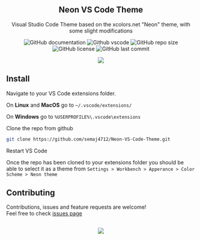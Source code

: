 <h2 align="center">Neon VS Code Theme</h2>
<p align="center">Visual Studio Code Theme based on the xcolors.net &#34;Neon&#34; theme, with some slight modifications</p>
<div align="center">
  
  ![GitHub documentation](https://img.shields.io/badge/documentation-yes-brightgreen.svg?style=flat-square)
  ![Github vscode](https://img.shields.io/badge/vscode-%5E1.66.0-blue.svg?style=flat-square)
  ![GitHub repo size](https://img.shields.io/github/repo-size/chrisjameschamp/Neon-VS-Code-Theme?style=flat-square)
  ![GitHub license](https://img.shields.io/badge/License-MIT-yellow.svg?style=flat-square)
  ![GitHub last commit](https://img.shields.io/github/last-commit/chrisjameschamp/Neon-VS-Code-Theme?style=flat-square)

</div>
<div align="center">
  <img src="https://user-images.githubusercontent.com/38870317/161873574-2ab20d62-a8a7-4382-a4bc-97dacc89cdc5.jpeg">
</div>

<h2>Install</h2>

Navigate to your VS Code extensions folder.

On **Linux** and **MacOS** go to `~/.vscode/extensions/`

On **Windows** go to `%USERPROFILE%\.vscode\extensions`

Clone the repo from github

```sh
git clone https://github.com/semaj4712/Neon-VS-Code-Theme.git
```
Restart VS Code

Once the repo has been cloned to your extensions folder you should be able to select it as a theme from `Settings > Workbench > Apperance > Color Scheme > Neon theme`

<h2>Contributing</h2>

Contributions, issues and feature requests are welcome!<br />Feel free to check [issues page](https://github.com/chrisjameschamp/Neon-VS-Code-Theme/issues)

<h2 align="center"></h2>
<div align="center">
  <a href="https://paypal.me/Champeau?country.x=US&locale.x=en_US"><img src="https://img.shields.io/badge/Buy_Me_A_Coffee-FFDD00?style=for-the-badge&logo=buy-me-a-coffee&logoColor=black"></a>
</div>
